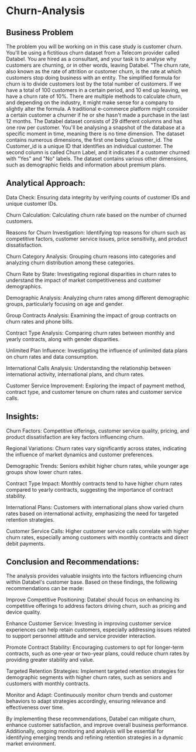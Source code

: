 # Churn-Analysis
## Business Problem
The problem you will be working on in this case study is customer churn. You'll be using a fictitious churn dataset from a Telecom provider called Databel. You are hired as a consultant, and your task is to analyse why customers are churning, or in other words, leaving Databel. "The churn rate, also known as the rate of attrition or customer churn, is the rate at which customers stop doing business with an entity. The simplified formula for churn is to divide customers lost by the total number of customers. If we have a total of 100 customers in a certain period, and 10 end up leaving, we have a churn rate of 10%. There are multiple methods to calculate churn, and depending on the industry, it might make sense for a company to slightly alter the formula. A traditional e-commerce platform might consider a certain customer a churner if he or she hasn't made a purchase in the last 12 months.
The Databel dataset consists of 29 different columns and has one row per customer. You'll be analysing a snapshot of the database at a specific moment in time, meaning there is no time dimension.
The dataset contains numerous dimensions, the first one being Customer_id. The Customer_id is a unique ID that identifies an individual customer. The second column is called Churn Label, and it indicates if a customer churned with "Yes" and "No" labels. The dataset contains various other dimensions, such as demographic fields and information about premium plans.

## Analytical Approach:

Data Check: Ensuring data integrity by verifying counts of customer IDs and unique customer IDs.

Churn Calculation: Calculating churn rate based on the number of churned customers.

Reasons for Churn Investigation: Identifying top reasons for churn such as competitive factors, customer service issues, price sensitivity, and product dissatisfaction.

Churn Category Analysis: Grouping churn reasons into categories and analyzing churn distribution among these categories.

Churn Rate by State: Investigating regional disparities in churn rates to understand the impact of market competitiveness and customer demographics.

Demographic Analysis: Analyzing churn rates among different demographic groups, particularly focusing on age and gender.

Group Contracts Analysis: Examining the impact of group contracts on churn rates and phone bills.

Contract Type Analysis: Comparing churn rates between monthly and yearly contracts, along with gender disparities.

Unlimited Plan Influence: Investigating the influence of unlimited data plans on churn rates and data consumption.

International Calls Analysis: Understanding the relationship between international activity, international plans, and churn rates.

Customer Service Improvement: Exploring the impact of payment method, contract type, and customer tenure on churn rates and customer service calls.

## Insights:

Churn Factors: Competitive offerings, customer service quality, pricing, and product dissatisfaction are key factors influencing churn.

Regional Variations: Churn rates vary significantly across states, indicating the influence of market dynamics and customer preferences.

Demographic Trends: Seniors exhibit higher churn rates, while younger age groups show lower churn rates.

Contract Type Impact: Monthly contracts tend to have higher churn rates compared to yearly contracts, suggesting the importance of contract stability.

International Plans: Customers with international plans show varied churn rates based on international activity, emphasizing the need for targeted retention strategies.

Customer Service Calls: Higher customer service calls correlate with higher churn rates, especially among customers with monthly contracts and direct debit payments.

## Conclusion and Recommendations:

The analysis provides valuable insights into the factors influencing churn within Databel's customer base. Based on these findings, the following recommendations can be made:

Improve Competitive Positioning: Databel should focus on enhancing its competitive offerings to address factors driving churn, such as pricing and device quality.

Enhance Customer Service: Investing in improving customer service experiences can help retain customers, especially addressing issues related to support personnel attitude and service provider interaction.

Promote Contract Stability: Encouraging customers to opt for longer-term contracts, such as one-year or two-year plans, could reduce churn rates by providing greater stability and value.

Targeted Retention Strategies: Implement targeted retention strategies for demographic segments with higher churn rates, such as seniors and customers with monthly contracts.

Monitor and Adapt: Continuously monitor churn trends and customer behaviors to adapt strategies accordingly, ensuring relevance and effectiveness over time.

By implementing these recommendations, Databel can mitigate churn, enhance customer satisfaction, and improve overall business performance. Additionally, ongoing monitoring and analysis will be essential for identifying emerging trends and refining retention strategies in a dynamic market environment.



